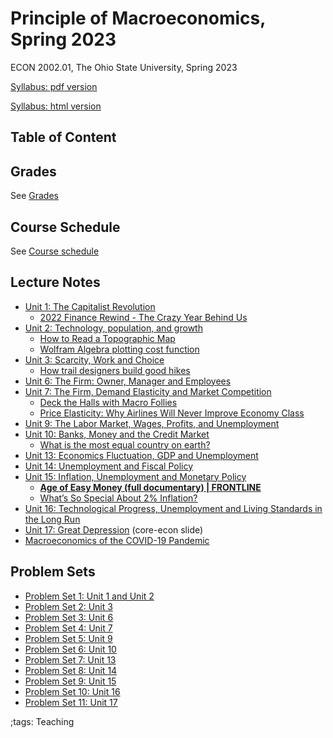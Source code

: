 # Principle of Macroeconomics, Spring 2023

ECON 2002.01, The Ohio State University, Spring 2023

[Syllabus: pdf version](pdf/PrincipleMacroSpring2023/syllabus/build/syllabus.pdf)

[Syllabus: html version](pdf/PrincipleMacroSpring2023/syllabus/syllabus.html)

## Table of Content

## Grades

See [Grades](pdf/PrincipleMacroSpring2023/syllabus/syllabus.html#grades1)

## Course Schedule

See [Course schedule](pdf/PrincipleMacroSpring2023/syllabus/syllabus.html#tentative-course-schedule1)

## Lecture Notes

- [Unit 1: The Capitalist Revolution](pdf/PrincipleMacro/Unit1TheCapitalistRevolution/build/Unit1TheCapitalistRevolution.pdf)
    - [2022 Finance Rewind - The Crazy Year Behind Us](https://www.youtube.com/watch?v=E32v_bsasS8)
- [Unit 2: Technology, population, and growth](pdf/PrincipleMacro/Unit2TechChangePopulationGrowth/build/Unit2TechChangePopulationGrowth.pdf)
    - [How to Read a Topographic Map](https://adventure.howstuffworks.com/outdoor-activities/hiking/how-to-read-a-topographic-map2.htm)
    - [Wolfram Algebra plotting cost function](https://www.wolframalpha.com/input?i=plot+c+%3D+L+%2B+2*R)
- [Unit 3: Scarcity, Work and Choice](pdf/PrincipleMacro/Unit3Consumer/build/Unit3Consumer.pdf)
    - [How trail designers build good hikes](https://www.youtube.com/watch?v=oFIdIVngeYA)
- [Unit 6: The Firm: Owner, Manager and Employees](pdf/PrincipleMacro/Unit6FirmLaborMarket/build/Unit6FirmLaborMarket.pdf)
- [Unit 7: The Firm, Demand Elasticity and Market Competition](pdf/PrincipleMacro/Unit7FirmGoodMarket/build/Unit7FirmGoodMarket.pdf)
    - [Deck the Halls with Macro Follies](https://www.youtube.com/watch?v=7uKnd6IEiO0)
    - [Price Elasticity: Why Airlines Will Never Improve Economy Class](https://www.youtube.com/watch?v=Ll92ud6Nufw)
- [Unit 9: The Labor Market, Wages, Profits, and Unemployment](pdf/PrincipleMacro/Unit9LaborMarket/build/Unit9LaborMarket.pdf)
- [Unit 10: Banks, Money and the Credit Market](pdf/PrincipleMacro/Unit10CreditMarket/build/Unit10CreditMarket.pdf)
    - [What is the most equal country on earth?](https://www.youtube.com/watch?v=Zwn6fqbNRLo)
- [Unit 13: Economics Fluctuation, GDP and Unemployment](pdf/PrincipleMacro/Unit13EconomicsFluctuation/build/Unit13EconomicsFluctuation.pdf)
- [Unit 14: Unemployment and Fiscal Policy](pdf/PrincipleMacro/Unit14FiscalPolicy/build/Unit14FiscalPolicy.pdf)
- [Unit 15: Inflation, Unemployment and Monetary Policy](pdf/PrincipleMacro/Unit15MonetaryPolicy/build/Unit15MonetaryPolicy.pdf)
    - **[Age of Easy Money (full documentary) | FRONTLINE](https://youtu.be/EpMLAQbSYAw)**
    - [What’s So Special About 2% Inflation?](https://youtu.be/UN-O6oNes0I)
- [Unit 16: Technological Progress, Unemployment and Living Standards in the Long Run](pdf/PrincipleMacro/Unit16LongRunEconomy/build/Unit16LongRunEconomy.pdf)
- [Unit 17: Great Depression](pdf/PrincipleMacro/Unit17GreatDepression/Unit-17-The-Great-Depression-1.0.pdf) (core-econ slide)
- [Macroeconomics of the COVID-19 Pandemic](pdf/PrincipleMacro/MacroCovidPandemic/lecture-slides-macroeconomics-of-covid-19-pandemic-5-february.pdf)

## Problem Sets

- [Problem Set 1: Unit 1 and Unit 2](pdf/PrincipleMacro/ProblemSets/Unit1Unit2PS/Final/Unit1Unit2PS.pdf)
- [Problem Set 2: Unit 3](pdf/PrincipleMacro/ProblemSets/Unit3PS/Final/Unit3PS.pdf)
- [Problem Set 3: Unit 6](pdf/PrincipleMacro/ProblemSets/Unit6PS/Final/Unit6PS.pdf)
- [Problem Set 4: Unit 7](pdf/PrincipleMacro/ProblemSets/Unit7PS/Final/Unit7PS.pdf)
- [Problem Set 5: Unit 9](pdf/PrincipleMacro/ProblemSets/Unit9PS/Final/Unit9PS.pdf)
- [Problem Set 6: Unit 10](pdf/PrincipleMacro/ProblemSets/Unit10PS/Final/Unit10PS.pdf)
- [Problem Set 7: Unit 13](pdf/PrincipleMacro/ProblemSets/Unit13PS/Final/Unit13PS.pdf)
- [Problem Set 8: Unit 14](pdf/PrincipleMacro/ProblemSets/Unit14PS/Final/Unit14PS.pdf)
- [Problem Set 9: Unit 15](pdf/PrincipleMacro/ProblemSets/Unit15PS/Final/Unit15PS.pdf)
- [Problem Set 10: Unit 16](pdf/PrincipleMacro/ProblemSets/Unit16PS/Final/Unit16PS.pdf)
- [Problem Set 11: Unit 17](pdf/PrincipleMacro/ProblemSets/Unit17PS/Final/Unit17PS.pdf)

;tags: Teaching
